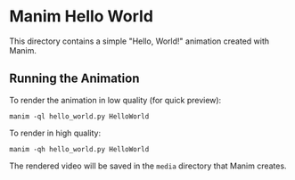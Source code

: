 # Manim Hello World

This directory contains a simple "Hello, World!" animation created with Manim.

## Running the Animation

To render the animation in low quality (for quick preview):
```
manim -ql hello_world.py HelloWorld
```

To render in high quality:
```
manim -qh hello_world.py HelloWorld
```

The rendered video will be saved in the `media` directory that Manim creates.
